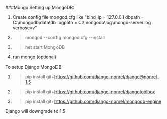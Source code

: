 ###Mongo
Setting up MongoDB:

1. Create config file mongod.cfg like "bind_ip = 127.0.0.1
dbpath = C:\mongodb\data\db
logpath = C:\mongodb\log\mongo-server.log
verbose=v"

2. > mongod --config mongod.cfg --install

3. > net start MongoDB

4. run mongo (optional)


To setup Django MongoDB:

1. > pip install git+https://github.com/django-nonrel/django@nonrel-1.5

2. > pip install git+https://github.com/django-nonrel/djangotoolbox

3. > pip install git+https://github.com/django-nonrel/mongodb-engine


Django will downgrade to 1.5
